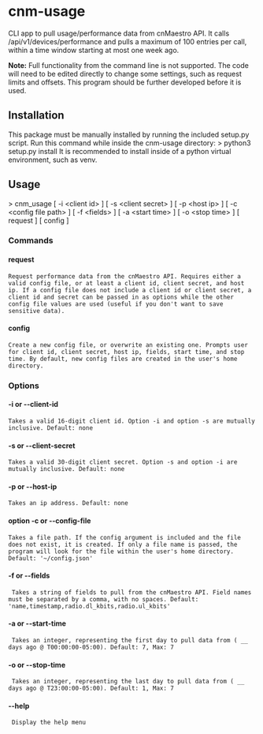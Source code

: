 # cnm-usage

CLI app to pull usage/performance data from cnMaestro API. It calls /api/v1/devices/performance and pulls a maximum of 100 entries per call, within a time window starting at most one week ago.

**Note:** Full functionality from the command line is not supported. The code will need to be edited directly to change some settings, such as request limits and offsets. This program should be further developed before it is used.

## Installation
This package must be manually installed by running the included setup.py script. Run this command while inside the cnm-usage directory:
      \> python3 setup.py install
It is recommended to install inside of a python virtual environment, such as venv. 

## Usage

   \> cnm_usage \[ -i \<client id> ] \[ -s \<client secret> ] \[ -p \<host ip> ] \[ -c \<config file path> ] \[ -f \<fields> ] \[ -a \<start time> ] \[ -o \<stop time> ] \[ request ] \[ config ]
  
  ### Commands
  #### request
    Request performance data from the cnMaestro API. Requires either a valid config file, or at least a client id, client secret, and host ip. If a config file does not include a client id or client secret, a client id and secret can be passed in as options while the other config file values are used (useful if you don't want to save sensitive data).
  
  #### config
    Create a new config file, or overwrite an existing one. Prompts user for client id, client secret, host ip, fields, start time, and stop time. By default, new config files are created in the user's home directory.
    
  ### Options 
  #### -i or --client-id
    Takes a valid 16-digit client id. Option -i and option -s are mutually inclusive. Default: none
  
  #### -s or --client-secret
    Takes a valid 30-digit client secret. Option -s and option -i are mutually inclusive. Default: none
    
  #### -p or --host-ip
    Takes an ip address. Default: none
    
  #### option -c or --config-file
    Takes a file path. If the config argument is included and the file does not exist, it is created. If only a file name is passed, the program will look for the file within the user's home directory. Default: '~/config.json'
  
  #### -f or --fields
     Takes a string of fields to pull from the cnMaestro API. Field names must be separated by a comma, with no spaces. Default: 'name,timestamp,radio.dl_kbits,radio.ul_kbits'
     
  #### -a or --start-time
     Takes an integer, representing the first day to pull data from ( __ days ago @ T00:00:00-05:00). Default: 7, Max: 7
     
  #### -o or --stop-time
     Takes an integer, representing the last day to pull data from ( __ days ago @ T23:00:00-05:00). Default: 1, Max: 7
  
  #### --help
     Display the help menu
